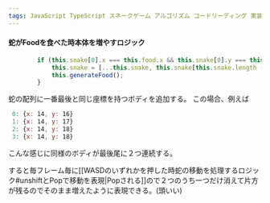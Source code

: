 ```yaml
---
tags: JavaScript TypeScript スネークゲーム アルゴリズム コードリーディング 実装メモ
---
```

#### 蛇がFoodを食べた時本体を増やすロジック
```typescript
        if (this.snake[0].x === this.food.x && this.snake[0].y === this.food.y) {
            this.snake = [...this.snake, this.snake[this.snake.length - 1]];
            this.generateFood();
        }
```
蛇の配列に一番最後と同じ座標を持つボディを追加する。
この場合、例えば
```javascript
 0: {x: 14, y: 16}
 1: {x: 14, y: 17}
 2: {x: 14, y: 18}
 3: {x: 14, y: 18}
```
こんな感じに同様のボディが最後尾に２つ連続する。

すると毎フレーム毎に[[WASDのいずれかを押した時蛇の移動を処理するロジック#unshiftとPopで移動を表現|Popされる]]ので２つのうち一つだけ消えて片方が残るのでそのまま増えたように表現できる。(頭いい)